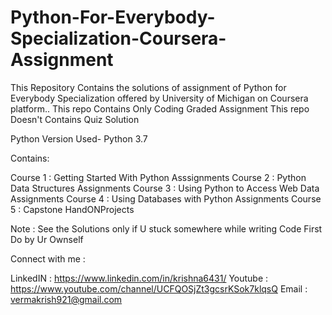 # Python-For-Everybody-Specialization-Coursera-Assignment
This Repository Contains the solutions of assignment of Python for Everybody Specialization offered by University of Michigan on Coursera platform..
This repo Contains Only Coding Graded Assignment
This repo Doesn't Contains Quiz Solution

Python Version Used- Python 3.7

Contains:

Course 1 : Getting Started With Python Asssignments
Course 2 : Python Data Structures Assignments
Course 3 : Using Python to Access Web Data Assignments
Course 4 : Using Databases with Python Assignments
Course 5 : Capstone HandONProjects

Note : See the Solutions only if U stuck somewhere while writing Code First Do by Ur Ownself


Connect with me :

LinkedIN : https://www.linkedin.com/in/krishna6431/
Youtube : https://www.youtube.com/channel/UCFQOSjZt3gcsrKSok7klqsQ
Email : vermakrish921@gmail.com
